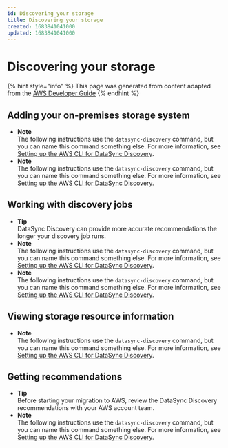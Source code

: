 ```yaml
---
id: Discovering your storage
title: Discovering your storage
created: 1683841041000
updated: 1683841041000
---
```

# Discovering your storage

{% hint style="info" %}
This page was generated from content adapted from the [AWS Developer Guide](https://github.com/awsdocs/aws-datasync-user-guide.git)
{% endhint %}

## Adding your on-premises storage system

- **Note**  
The following instructions use the `datasync-discovery` command, but you can name this command something else\. For more information, see [Setting up the AWS CLI for DataSync Discovery](discovery-api-ref.md#discovery-api-cli-setup)\.
- **Note**  
The following instructions use the `datasync-discovery` command, but you can name this command something else\. For more information, see [Setting up the AWS CLI for DataSync Discovery](discovery-api-ref.md#discovery-api-cli-setup)\.


## Working with discovery jobs

- **Tip**  
DataSync Discovery can provide more accurate recommendations the longer your discovery job runs\.
- **Note**  
The following instructions use the `datasync-discovery` command, but you can name this command something else\. For more information, see [Setting up the AWS CLI for DataSync Discovery](discovery-api-ref.md#discovery-api-cli-setup)\.
- **Note**  
The following instructions use the `datasync-discovery` command, but you can name this command something else\. For more information, see [Setting up the AWS CLI for DataSync Discovery](discovery-api-ref.md#discovery-api-cli-setup)\.


## Viewing storage resource information

- **Note**  
The following instructions use the `datasync-discovery` command, but you can name this command something else\. For more information, see [Setting up the AWS CLI for DataSync Discovery](discovery-api-ref.md#discovery-api-cli-setup)\.


## Getting recommendations

- **Tip**  
Before starting your migration to AWS, review the DataSync Discovery recommendations with your AWS account team\.
- **Note**  
The following instructions use the `datasync-discovery` command, but you can name this command something else\. For more information, see [Setting up the AWS CLI for DataSync Discovery](discovery-api-ref.md#discovery-api-cli-setup)\.

